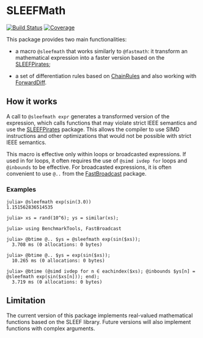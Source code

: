# SLEEFMath

[![Build Status](https://github.com/astrozot/SLEEFMath.jl/actions/workflows/CI.yml/badge.svg?branch=main)](https://github.com/astrozot/SLEEFMath.jl/actions/workflows/CI.yml?query=branch%3Amain)
[![Coverage](https://codecov.io/gh/astrozot/SLEEFMath.jl/branch/main/graph/badge.svg)](https://codecov.io/gh/astrozot/SLEEFMath.jl)

This package provides two main functionalities:

- a macro `@sleefmath` that works similarly to `@fastmath`: it transform
  an mathematical expression into a faster version based on the 
  [SLEEFPirates](https://github.com/JuliaSIMD/SLEEFPirates.jl);

- a set of differentiation rules based on
  [ChainRules](https://github.com/JuliaDiff/ChainRules.jl) and also
  working with [ForwardDiff](https://github.com/JuliaDiff/ForwardDiff.jl).

## How it works

A call to `@sleefmath expr` generates a transformed version of the expression,
which calls functions that may violate strict IEEE semantics and use the
[SLEEFPirates](https://github.com/JuliaSIMD/SLEEFPirates.jl) package. This
allows the compiler to use SIMD instructions and other optimizations that
would not be possible with strict IEEE semantics.

This macro is effective only within loops or broadcasted expressions. If used
in for loops, it often requires the use of `@simd ivdep for` loops and
`@inbounds` to be effective. For broadcasted expressions, it is often
convenient to use `@..` from the
[FastBroadcast](https://github.com/YingboMa/FastBroadcast.jl) package.

### Examples
```julia-repl
julia> @sleefmath exp(sin(3.0))
1.151562836514535

julia> xs = rand(10^6); ys = similar(xs);

julia> using BenchmarkTools, FastBroadcast

julia> @btime @.. $ys = @sleefmath exp(sin($xs));
  3.708 ms (0 allocations: 0 bytes)

julia> @btime @.. $ys = exp(sin($xs));
  10.265 ms (0 allocations: 0 bytes)

julia> @btime (@simd ivdep for n ∈ eachindex($xs); @inbounds $ys[n] = @sleefmath exp(sin($xs[n])); end);
  3.719 ms (0 allocations: 0 bytes)
```

## Limitation

The current version of this package implements real-valued mathematical
functions based on the SLEEF library. Future versions will also implement
functions with complex arguments.
